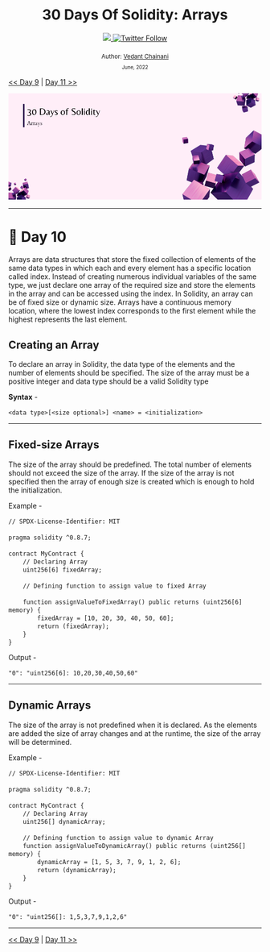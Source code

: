 <div align="center">
  <h1> 30 Days Of Solidity: Arrays</h1>
  <a class="header-badge" target="_blank" href="https://dev.to/envoy_">
  <img src="https://img.shields.io/badge/dev.to-0A0A0A?style=for-the-badge&logo=devdotto&logoColor=white">
  </a>
  <a class="header-badge" target="_blank" href="https://twitter.com/Envoy_1084">
  <img alt="Twitter Follow" src="https://img.shields.io/twitter/follow/Envoy_1084?style=social">
  </a>

<sub>Author:
<a href="https://dev.to/envoy_" target="_blank">Vedant Chainani</a><br>
<small> June, 2022</small>
</sub>

</div>

[<< Day 9](../Day%2009%20-%20Decision%20Making/readme.md) | [Day 11 >>](../Day%2011%20-%20Array%20Operations/readme.md)

![Day X](./cover.png)

---

# 📔 Day 10

Arrays are data structures that store the fixed collection of elements of the same data types in which each and every element has a specific location called index. Instead of creating numerous individual variables of the same type, we just declare one array of the required size and store the elements in the array and can be accessed using the index. In Solidity, an array can be of fixed size or dynamic size. Arrays have a continuous memory location, where the lowest index corresponds to the first element while the highest represents the last element.

## Creating an Array

To declare an array in Solidity, the data type of the elements and the number of elements should be specified. The size of the array must be a positive integer and data type should be a valid Solidity type

**Syntax** -

```solidity
<data type>[<size optional>] <name> = <initialization>
```

---

## Fixed-size Arrays

The size of the array should be predefined. The total number of elements should not exceed the size of the array. If the size of the array is not specified then the array of enough size is created which is enough to hold the initialization.

Example -

```solidity
// SPDX-License-Identifier: MIT

pragma solidity ^0.8.7;

contract MyContract {
    // Declaring Array
    uint256[6] fixedArray;

    // Defining function to assign value to fixed Array

    function assignValueToFixedArray() public returns (uint256[6] memory) {
        fixedArray = [10, 20, 30, 40, 50, 60];
        return (fixedArray);
    }
}
```

Output -

```solidity
"0": "uint256[6]: 10,20,30,40,50,60"
```

---

## Dynamic Arrays

The size of the array is not predefined when it is declared. As the elements are added the size of array changes and at the runtime, the size of the array will be determined.

Example -

```solidity
// SPDX-License-Identifier: MIT

pragma solidity ^0.8.7;

contract MyContract {
    // Declaring Array
    uint256[] dynamicArray;

    // Defining function to assign value to dynamic Array
    function assignValueToDynamicArray() public returns (uint256[] memory) {
        dynamicArray = [1, 5, 3, 7, 9, 1, 2, 6];
        return (dynamicArray);
    }
}
```

Output -

```solidity
"0": "uint256[]: 1,5,3,7,9,1,2,6"
```

---

[<< Day 9](../Day%2009%20-%20Decision%20Making/readme.md) | [Day 11 >>](../Day%2011%20-%20Array%20Operations/readme.md)
